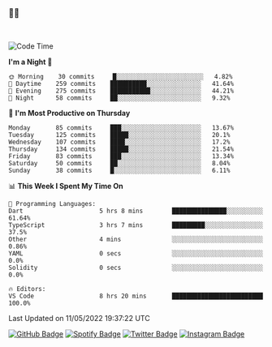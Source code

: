 ### 🤙🍺

<!-- <a href="https://github-readme-stats.vercel.app/api?username=hzak2xx&count_private=true&show_icons=true&theme=dracula">
  <img align="center" src="https://github-readme-stats.vercel.app/api?username=hzak2xx&count_private=true&show_icons=true&theme=dracula" />
</a>
</br> -->
</br>

<!--START_SECTION:waka-->
![Code Time](http://img.shields.io/badge/Code%20Time-0-blue)

**I'm a Night 🦉** 

```text
🌞 Morning    30 commits     █░░░░░░░░░░░░░░░░░░░░░░░░   4.82% 
🌆 Daytime    259 commits    ██████████░░░░░░░░░░░░░░░   41.64% 
🌃 Evening    275 commits    ███████████░░░░░░░░░░░░░░   44.21% 
🌙 Night      58 commits     ██░░░░░░░░░░░░░░░░░░░░░░░   9.32%

```
📅 **I'm Most Productive on Thursday** 

```text
Monday       85 commits     ███░░░░░░░░░░░░░░░░░░░░░░   13.67% 
Tuesday      125 commits    █████░░░░░░░░░░░░░░░░░░░░   20.1% 
Wednesday    107 commits    ████░░░░░░░░░░░░░░░░░░░░░   17.2% 
Thursday     134 commits    █████░░░░░░░░░░░░░░░░░░░░   21.54% 
Friday       83 commits     ███░░░░░░░░░░░░░░░░░░░░░░   13.34% 
Saturday     50 commits     ██░░░░░░░░░░░░░░░░░░░░░░░   8.04% 
Sunday       38 commits     █░░░░░░░░░░░░░░░░░░░░░░░░   6.11%

```


📊 **This Week I Spent My Time On** 

```text
💬 Programming Languages: 
Dart                     5 hrs 8 mins        ███████████████░░░░░░░░░░   61.64% 
TypeScript               3 hrs 7 mins        █████████░░░░░░░░░░░░░░░░   37.5% 
Other                    4 mins              ░░░░░░░░░░░░░░░░░░░░░░░░░   0.86% 
YAML                     0 secs              ░░░░░░░░░░░░░░░░░░░░░░░░░   0.0% 
Solidity                 0 secs              ░░░░░░░░░░░░░░░░░░░░░░░░░   0.0%

🔥 Editors: 
VS Code                  8 hrs 20 mins       █████████████████████████   100.0%

```


 Last Updated on 11/05/2022 19:37:22 UTC
<!--END_SECTION:waka-->

[![GitHub Badge](https://img.shields.io/badge/GitHub-100000?style=for-the-badge&logo=github&logoColor=white)](https://github.com/hzak2xx)
[![Spotify Badge](https://img.shields.io/badge/Spotify-1ED760?&style=for-the-badge&logo=spotify&logoColor=white)](https://open.spotify.com/user/uf90s6sbbh75a1mt44clkhkvf)
[![Twitter Badge](https://img.shields.io/badge/Twitter-1DA1F2?style=for-the-badge&logo=twitter&logoColor=white)](https://twitter.com/hzak2xx)
[![Instagram Badge](https://img.shields.io/badge/Instagram-E4405F?style=for-the-badge&logo=instagram&logoColor=white)](https://www.instagram.com/hzak2xx/)
